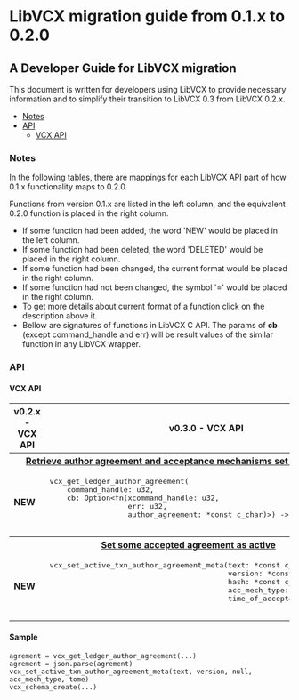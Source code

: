 # LibVCX migration guide from 0.1.x to 0.2.0

## A Developer Guide for LibVCX migration

This document is written for developers using LibVCX to provide necessary information and
to simplify their transition to LibVCX 0.3 from LibVCX 0.2.x.

* [Notes](#notes)
* [API]()
    * [VCX API](#vcx-api)

### Notes

In the following tables, there are mappings for each LibVCX API part of how 0.1.x functionality maps to 0.2.0. 

Functions from version 0.1.x are listed in the left column, and the equivalent 0.2.0 function is placed in the right column. 

* If some function had been added, the word 'NEW' would be placed in the left column.
* If some function had been deleted, the word 'DELETED' would be placed in the right column.
* If some function had been changed, the current format would be placed in the right column.
* If some function had not been changed, the symbol '=' would be placed in the right column.
* To get more details about current format of a function click on the description above it.
* Bellow are signatures of functions in LibVCX C API.
 The params of <b>cb</b> (except command_handle and err) will be result values of the similar function in any LibVCX wrapper.
 
### API

#### VCX API

<table>
    <tr>  
      <th>v0.2.x - VCX API</th>
      <th>v0.3.0 - VCX API</th>
    </tr>
    <tr> 
      <th colspan="2">
          <a href="https://github.com/hyperledger/indy-sdk/blob/v1.9.0/vcx/libvcx/src/vcx.rs#L245">
              Retrieve author agreement and acceptance mechanisms set on the Ledger
          </a>
      </th>
    </tr>
    <tr>
      <td>
        <b>NEW</b>
      </td>
      <td>
        <pre>
vcx_get_ledger_author_agreement(
    command_handle: u32,
    cb: Option&lt;fn(xcommand_handle: u32, 
                  err: u32, 
                  author_agreement: *const c_char)&gt;) -> u32
        </pre>  
      </td>
    </tr>
    <tr> 
      <th colspan="2">
          <a href="https://github.com/hyperledger/indy-sdk/blob/v1.9.0/vcx/libvcx/src/vcx.rs#L287">
              Set some accepted agreement as active
          </a>
      </th>
    </tr>
    <tr>
      <td>
        <b>
          NEW
        </b>  
      </td>
      <td>
        <pre>
vcx_set_active_txn_author_agreement_meta(text: *const c_char,
                                         version: *const c_char,
                                         hash: *const c_char,
                                         acc_mech_type: *const c_char,
                                         time_of_acceptance: u64) -> u32
        </pre>  
      </td>
    </tr>
  </table>


#### Sample
```
agrement = vcx_get_ledger_author_agreement(...)
agrement = json.parse(agrement)
vcx_set_active_txn_author_agreement_meta(text, version, null, acc_mech_type, tome)
vcx_schema_create(...)
```